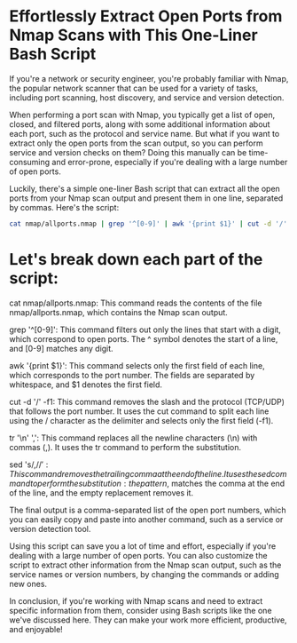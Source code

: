 # Effortlessly Extract Open Ports from Nmap Scans with This One-Liner Bash Script

If you're a network or security engineer, you're probably familiar with Nmap, the popular network scanner that can be used for a variety of tasks, including port scanning, host discovery, and service and version detection.

When performing a port scan with Nmap, you typically get a list of open, closed, and filtered ports, along with some additional information about each port, such as the protocol and service name. But what if you want to extract only the open ports from the scan output, so you can perform service and version checks on them? Doing this manually can be time-consuming and error-prone, especially if you're dealing with a large number of open ports.

Luckily, there's a simple one-liner Bash script that can extract all the open ports from your Nmap scan output and present them in one line, separated by commas. Here's the script:

```sh
cat nmap/allports.nmap | grep '^[0-9]' | awk '{print $1}' | cut -d '/' -f1 | tr '\n' ',' | sed 's/,$//'

```

# Let's break down each part of the script:

cat nmap/allports.nmap: This command reads the contents of the file nmap/allports.nmap, which contains the Nmap scan output.

grep '^[0-9]': This command filters out only the lines that start with a digit, which correspond to open ports. The ^ symbol denotes the start of a line, and [0-9] matches any digit.

awk '{print $1}': This command selects only the first field of each line, which corresponds to the port number. The fields are separated by whitespace, and $1 denotes the first field.

cut -d '/' -f1: This command removes the slash and the protocol (TCP/UDP) that follows the port number. It uses the cut command to split each line using the / character as the delimiter and selects only the first field (-f1).

tr '\n' ',': This command replaces all the newline characters (\n) with commas (,). It uses the tr command to perform the substitution.

sed 's/,$//': This command removes the trailing comma at the end of the line. It uses the sed command to perform the substitution: the pattern ,$ matches the comma at the end of the line, and the empty replacement removes it.

The final output is a comma-separated list of the open port numbers, which you can easily copy and paste into another command, such as a service or version detection tool.

Using this script can save you a lot of time and effort, especially if you're dealing with a large number of open ports. You can also customize the script to extract other information from the Nmap scan output, such as the service names or version numbers, by changing the commands or adding new ones.

In conclusion, if you're working with Nmap scans and need to extract specific information from them, consider using Bash scripts like the one we've discussed here. They can make your work more efficient, productive, and enjoyable!